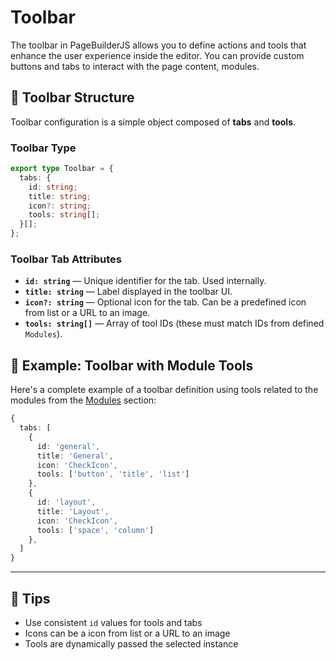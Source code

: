 # Toolbar

The toolbar in PageBuilderJS allows you to define actions and tools that enhance the user experience inside the editor. You can provide custom buttons and tabs to interact with the page content, modules.

## 🧰 Toolbar Structure

Toolbar configuration is a simple object composed of **tabs** and **tools**.


### Toolbar Type

```ts
export type Toolbar = {
  tabs: {
    id: string;
    title: string;
    icon?: string;
    tools: string[];
  }[];
};
```

### Toolbar Tab Attributes

* **`id: string`** — Unique identifier for the tab. Used internally.
* **`title: string`** — Label displayed in the toolbar UI.
* **`icon?: string`** — Optional icon for the tab. Can be a predefined icon from list or a URL to an image.
* **`tools: string[]`** — Array of tool IDs (these must match IDs from defined `Modules`).

## 🧪 Example: Toolbar with Module Tools

Here's a complete example of a toolbar definition using tools related to the modules from the [Modules](/modules) section:

```ts
{
  tabs: [
    {
      id: 'general',
      title: 'General',
      icon: 'CheckIcon',
      tools: ['button', 'title', 'list']
    },
    {
      id: 'layout',
      title: 'Layout',
      icon: 'CheckIcon',
      tools: ['space', 'column']
    },
  ]
}
```

---

## 🧠 Tips

* Use consistent `id` values for tools and tabs
* Icons can be a icon from list or a URL to an image
* Tools are dynamically passed the selected instance

